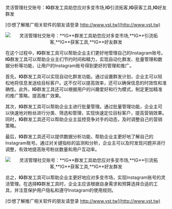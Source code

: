 灵活管理社交账号：**IG**群发工具助您应对多变市场,**IG**引流拓客,**IG**获客工具,**IG**好友群发

[😍想了解推广相关软件的朋友请登录 http://www.vst.tw](http://www.vst.tw)

 <center><img src="https://vst.tw/MP4/tuiguang/png/7.png" alt="灵活管理社交账号：**IG**群发工具助您应对多变市场,**IG**引流拓客,**IG**获客工具,**IG**好友群发"></center>

在这个过程中，**IG**群发工具可以帮助企业主们更好地管理自己的Instagram账号。**IG**群发工具可以帮助企业主们节约时间和精力，实现自动化群发、批量管理和数据分析等功能，让用户的Instagram账号得到更好的管理和推广。

首先，**IG**群发工具可以实现自动化群发功能。通过设置群发计划，企业主可以轻松地将信息发送给目标客户。这不仅可以提高效率，还可以确保信息的时效性和准确性。此外，**IG**群发工具还可以根据用户的兴趣爱好和行为模式，制定更加精准的推广策略，提高推广效果。

其次，**IG**群发工具可以帮助企业主进行批量管理。通过批量管理功能，企业主可以快速地对粉丝进行分类、筛选和管理，实现快速定位目标客户，提高营销效果。同时，**IG**群发工具还可以帮助企业主监控竞争对手的动态，及时调整自己的营销策略。

最后，**IG**群发工具还可以提供数据分析功能，帮助企业主更好地了解自己的Instagram账号。通过对关键指标的监测和分析，企业主可以及时发现问题并进行调整，有效地提高账号粉丝数量和用户互动率。

 <center><img src="https://vst.tw/MP4/tuiguang/png/0.png" alt="灵活管理社交账号：**IG**群发工具助您应对多变市场,**IG**引流拓客,**IG**获客工具,**IG**好友群发"></center>

总之，**IG**群发工具可以帮助企业主更好地应对多变市场，实现Instagram账号的灵活管理。在选择**IG**群发工具时，企业主应该根据自身需求和预算选择合适的工具，并注意保护用户隐私和遵守Instagram的使用规则。

[😍想了解推广相关软件的朋友请登录 http://www.vst.tw](http://www.vst.tw)



